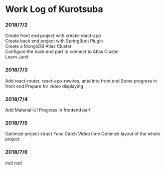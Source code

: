 # Work Log of Kurotsuba

### 2018/7/2
Create front end project with create-react-app  
Create back end project with SpringBoot Plugin  
Create a MongoDB Atlas Cluster  
Configure the back end part to connect to Atlas Cluster  
Learn Junit  


### 2018/7/3
Add react-router, react-app-rewires, antd into front end
Some progress in front end
Prepare for video displaying

### 2018/7/4
Add Material-UI
Progress in frontend part

### 2018/7/5
Optimize project struct
Func Catch Video time
Optimize layout of the whole project


### 2018/7/6
md! md!  
